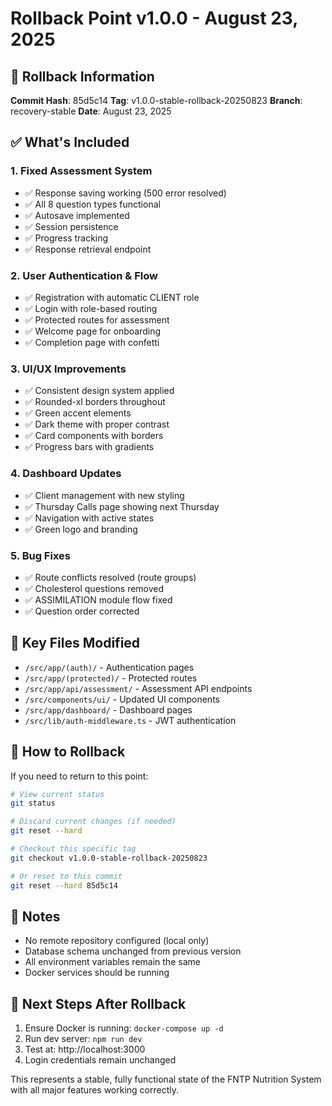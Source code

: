# Rollback Point v1.0.0 - August 23, 2025

## 🎯 Rollback Information

**Commit Hash**: 85d5c14
**Tag**: v1.0.0-stable-rollback-20250823
**Branch**: recovery-stable
**Date**: August 23, 2025

## ✅ What's Included

### 1. **Fixed Assessment System**

- ✅ Response saving working (500 error resolved)
- ✅ All 8 question types functional
- ✅ Autosave implemented
- ✅ Session persistence
- ✅ Progress tracking
- ✅ Response retrieval endpoint

### 2. **User Authentication & Flow**

- ✅ Registration with automatic CLIENT role
- ✅ Login with role-based routing
- ✅ Protected routes for assessment
- ✅ Welcome page for onboarding
- ✅ Completion page with confetti

### 3. **UI/UX Improvements**

- ✅ Consistent design system applied
- ✅ Rounded-xl borders throughout
- ✅ Green accent elements
- ✅ Dark theme with proper contrast
- ✅ Card components with borders
- ✅ Progress bars with gradients

### 4. **Dashboard Updates**

- ✅ Client management with new styling
- ✅ Thursday Calls page showing next Thursday
- ✅ Navigation with active states
- ✅ Green logo and branding

### 5. **Bug Fixes**

- ✅ Route conflicts resolved (route groups)
- ✅ Cholesterol questions removed
- ✅ ASSIMILATION module flow fixed
- ✅ Question order corrected

## 📁 Key Files Modified

- `/src/app/(auth)/` - Authentication pages
- `/src/app/(protected)/` - Protected routes
- `/src/app/api/assessment/` - Assessment API endpoints
- `/src/components/ui/` - Updated UI components
- `/src/app/dashboard/` - Dashboard pages
- `/src/lib/auth-middleware.ts` - JWT authentication

## 🔄 How to Rollback

If you need to return to this point:

```bash
# View current status
git status

# Discard current changes (if needed)
git reset --hard

# Checkout this specific tag
git checkout v1.0.0-stable-rollback-20250823

# Or reset to this commit
git reset --hard 85d5c14
```

## 📝 Notes

- No remote repository configured (local only)
- Database schema unchanged from previous version
- All environment variables remain the same
- Docker services should be running

## 🚀 Next Steps After Rollback

1. Ensure Docker is running: `docker-compose up -d`
2. Run dev server: `npm run dev`
3. Test at: http://localhost:3000
4. Login credentials remain unchanged

This represents a stable, fully functional state of the FNTP Nutrition System with all major features working correctly.
